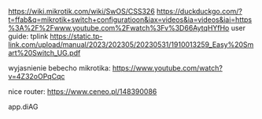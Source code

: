 https://wiki.mikrotik.com/wiki/SwOS/CSS326
https://duckduckgo.com/?t=ffab&q=mikrotik+switch+configuratioon&iax=videos&ia=videos&iai=https%3A%2F%2Fwww.youtube.com%2Fwatch%3Fv%3D66AytqHYfHo
user guide: tplink
https://static.tp-link.com/upload/manual/2023/202305/20230531/1910013259_Easy%20Smart%20Switch_UG.pdf

wyjasnienie bebecho mikrotika:
https://www.youtube.com/watch?v=4Z32oOPqCqc

nice router:
https://www.ceneo.pl/148390086

app.diAG